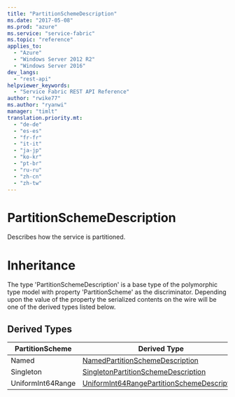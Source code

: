 ```yaml
---
title: "PartitionSchemeDescription"
ms.date: "2017-05-08"
ms.prod: "azure"
ms.service: "service-fabric"
ms.topic: "reference"
applies_to: 
  - "Azure"
  - "Windows Server 2012 R2"
  - "Windows Server 2016"
dev_langs: 
  - "rest-api"
helpviewer_keywords: 
  - "Service Fabric REST API Reference"
author: "rwike77"
ms.author: "ryanwi"
manager: "timlt"
translation.priority.mt: 
  - "de-de"
  - "es-es"
  - "fr-fr"
  - "it-it"
  - "ja-jp"
  - "ko-kr"
  - "pt-br"
  - "ru-ru"
  - "zh-cn"
  - "zh-tw"
---
```

# PartitionSchemeDescription

Describes how the service is partitioned.
# Inheritance

The type 'PartitionSchemeDescription' is a base type of the polymorphic type model with property 'PartitionScheme' as the discriminator.
Depending upon the value of the property the serialized contents on the wire will be one of the derived types listed below.
## Derived Types

| PartitionScheme | Derived Type |
| --- | --- | 
| Named | [NamedPartitionSchemeDescription](sfclient-model-namedpartitionschemedescription.md) |
| Singleton | [SingletonPartitionSchemeDescription](sfclient-model-singletonpartitionschemedescription.md) |
| UniformInt64Range | [UniformInt64RangePartitionSchemeDescription](sfclient-model-uniformint64rangepartitionschemedescription.md) |

